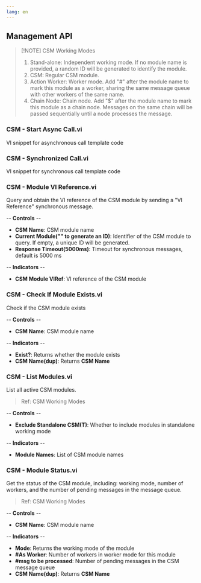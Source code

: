 ```yaml
---
lang: en
---
```


## Management API

> [!NOTE] CSM Working Modes
> 1. Stand-alone: Independent working mode. If no module name is provided, a random ID will be generated to identify the module.
> 2. CSM: Regular CSM module.
> 3. Action Worker: Worker mode. Add "#" after the module name to mark this module as a worker, sharing the same message queue with other workers of the same name.
> 4. Chain Node: Chain node. Add "$" after the module name to mark this module as a chain node. Messages on the same chain will be passed sequentially until a node processes the message.

### CSM - Start Async Call.vi

VI snippet for asynchronous call template code

### CSM - Synchronized Call.vi

VI snippet for synchronous call template code

### CSM - Module VI Reference.vi

Query and obtain the VI reference of the CSM module by sending a "VI Reference" synchronous message.

-- <b>Controls</b> --
- <b>CSM Name</b>: CSM module name
- <b>Current Module("" to generate an ID)</b>: Identifier of the CSM module to query. If empty, a unique ID will be generated.
- <b>Response Timeout(5000ms)</b>: Timeout for synchronous messages, default is 5000 ms

-- <b>Indicators</b> --
- <b>CSM Module VIRef</b>: VI reference of the CSM module

### CSM - Check If Module Exists.vi

Check if the CSM module exists

-- <b>Controls</b> --
- <b>CSM Name</b>: CSM module name

-- <b>Indicators</b> --
- <b>Exist?</b>: Returns whether the module exists
- <b>CSM Name(dup)</b>: Returns <b>CSM Name</b>

### CSM - List Modules.vi

List all active CSM modules.

> Ref: CSM Working Modes

-- <b>Controls</b> --
- <b>Exclude Standalone CSM(T)</b>: Whether to include modules in standalone working mode

-- <b>Indicators</b> --
- <b>Module Names</b>: List of CSM module names

### CSM - Module Status.vi

Get the status of the CSM module, including: working mode, number of workers, and the number of pending messages in the message queue.

> Ref: CSM Working Modes

-- <b>Controls</b> --
- <b>CSM Name</b>: CSM module name

-- <b>Indicators</b> --
- <b>Mode</b>: Returns the working mode of the module
- <b>#As Worker</b>: Number of workers in worker mode for this module
- <b>#msg to be processed</b>: Number of pending messages in the CSM message queue
- <b>CSM Name(dup)</b>: Returns <b>CSM Name</b>
